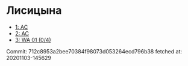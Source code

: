 # Лисицына
- [1: AC](1.md)
- [2: AC](2.md)
- [3: WA 01 (0/4)](3.md)

Commit: 712c8953a2bee70384f98073d053264ecd796b38
 fetched at: 20201103-145629
